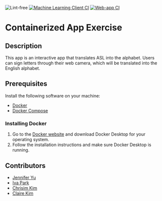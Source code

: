 ![Lint-free](https://github.com/nyu-software-engineering/containerized-app-exercise/actions/workflows/lint.yml/badge.svg) [![Machine Learning Client CI](https://github.com/software-students-spring2025/4-containers-something/actions/workflows/ml-client.yml/badge.svg?branch=main)](https://github.com/software-students-spring2025/4-containers-something/actions/workflows/ml-client.yml) [![Web-app CI](https://github.com/software-students-spring2025/4-containers-something/actions/workflows/web-app.yml/badge.svg?branch=main)](https://github.com/software-students-spring2025/4-containers-something/actions/workflows/web-app.yml)


# Containerized App Exercise

## Description

This app is an interactive app that translates ASL into the alphabet. Users can sign letters through their web camera, which will be translated into the English alphabet. 

## Prerequisites
Install the following software on your machine:

- [Docker](https://www.docker.com/)
- [Docker Compose](https://docs.docker.com/compose/)

### Installing Docker
1. Go to the [Docker website](https://www.docker.com/products/docker-desktop) and download Docker Desktop for your operating system.
2. Follow the installation instructions and make sure Docker Desktop is running.

## Contributors

- [Jennifer Yu](https://github.com/jenniferyuuu)
- [Iva Park](https://github.com/ivapark)
- [Chrisim Kim](https://github.com/ChrisimKim)
- [Claire Kim](https://github.com/radishsoups)